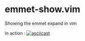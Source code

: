 # emmet-show.vim
Showing the emmet expand in vim

In action : 
[![asciicast](https://asciinema.org/a/8rnfvwibjgww8jlrch2m0cvq5.png)](https://asciinema.org/a/8rnfvwibjgww8jlrch2m0cvq5)
